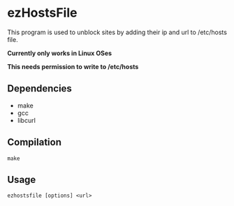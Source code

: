 # ezHostsFile
This program is used to unblock sites by adding their ip and url to /etc/hosts file.

**Currently only works in Linux OSes**

**This needs permission to write to /etc/hosts**

## Dependencies
* make
* gcc
* libcurl

## Compilation
```
make
```

## Usage
```
ezhostsfile [options] <url>
```
